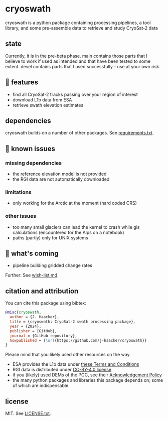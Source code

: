 # cryoswath

cryoswath is a python package containing processing pipelines, a tool
library, and some pre-assemble data to retrieve and study CryoSat-2 data

## state

Currently, it is in the pre-beta phase. main contains those parts that I
believe to work if used as intended and that have been tested to some
extent. devel contains parts that I used successfully - use at your own
risk.

## 🚀 features

- find all CryoSat-2 tracks passing over your region of interest
- download L1b data from ESA
- retrieve swath elevation estimates

## dependencies

cryoswath builds on a number of other packages. See
[requirements.txt](https://github.com/j-haacker/cryoswath/blob/main/requirements.txt).

## 🐛 known issues

### missing dependencies

- the reference elevation model is not provided
- the RGI data are not automatically downloaded

### limitations

- only working for the Arctic at the moment (hard coded CRS)

### other issues

- too many small glaciers can lead the kernel to crash while gis
  calculations (encountered for the Alps on a notebook)
- paths (partly) only for UNIX systems

## 🎯 what's coming

- pipeline building gridded change rates

Further: See [wish-list.md](https://github.com/j-haacker/cryoswath/blob/main/wish-list.md).

## citation and attribution

You can cite this package using bibtex:

```bibtex
@misc{cryoswath,
  author = {J. Haacker},
  title = {cryoswath: CryoSat-2 swath processing package},
  year = {2024},
  publisher = {GitHub},
  journal = {GitHub repository},
  howpublished = {\url{https://github.com/j-haacker/cryoswath}}
}
```

Please mind that you likely used other resources on the way.

- ESA provides the L1b data under [these Terms and Conditions](https://github.com/j-haacker/cryoswath/blob/main/data/L1b/Terms-and-Conditions-for-the-use-of-ESA-Data.pdf)
- RGI data is distributed under [CC-BY-4.0 license](https://creativecommons.org/licenses/by/4.0/)
- if you (likely) used DEMs of the PGC, see their [Acknowledgement Policy](https://www.pgc.umn.edu/guides/user-services/acknowledgement-policy/)
- the many python packages and libraries this package depends on; some of which are indispensable.

## license

MIT. See [LICENSE.txt](https://github.com/j-haacker/cryoswath/blob/main/LICENSE.txt).
